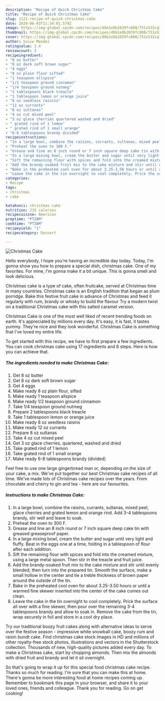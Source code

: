 ```yaml
---
description: "Recipe of Quick Christmas Cake"
title: "Recipe of Quick Christmas Cake"
slug: 1121-recipe-of-quick-christmas-cake
date: 2020-06-03T11:34:01.579Z
image: https://img-global.cpcdn.com/recipes/d6b1e8b2039fc880/751x532cq70/christmas-cake-recipe-main-photo.jpg
thumbnail: https://img-global.cpcdn.com/recipes/d6b1e8b2039fc880/751x532cq70/christmas-cake-recipe-main-photo.jpg
cover: https://img-global.cpcdn.com/recipes/d6b1e8b2039fc880/751x532cq70/christmas-cake-recipe-main-photo.jpg
author: Susie Mendez
ratingvalue: 3.4
reviewcount: 3
recipeingredient:
- "8 oz butter"
- "8 oz dark soft brown sugar"
- "4 eggs"
- "8 oz plain flour sifted"
- "1 teaspoon allspice"
- "1/2 teaspoon ground cinnamon"
- "1/4 teaspoon ground nutmeg"
- "2 tablespoons black treacle"
- "1 tablespoon lemon or orange juice"
- "8 oz seedless raisins"
- "12 oz currants"
- "8 oz sultanas"
- "4 oz cut mixed peel"
- "3 oz glace cherries quartered washed and dried"
- " grated rind of 1 lemon"
- " grated rind of 1 small orange"
- "6-8 tablespoons brandy divided"
recipeinstructions:
- "In a large bowl, combine the raisins, currants, sultanas, mixed peel, glace cherries and grated lemon and orange rind. Add 3-4 tablespoons brandy, stir well and leave to soak."
- "Preheat the oven to 300 F."
- "Grease and line an 8 inch round or 7 inch square deep cake tin with greased greaseproof paper."
- "In a large mixing bowl, cream the butter and sugar until very light and fluffy. Beat in the eggs one at a time, folding in a tablespoon of flour after each addition."
- "Sift the remaining flour with spices and fold into the creamed mixture, using a large metal spoon. Then stir in the treacle and fruit juice."
- "Add the brandy-soaked fruit mix to the cake mixture and stir until evenly blended, then turn into the prepared tin. Smooth the surface, make a small hollow in the center and tie a treble thickness of brown paper around the outside of the tin."
- "Bake in the preheated cool oven for about 3.25-3.50 hours or until a warmed fine skewer inserted into the center of the cake comes out clean."
- "Leave the cake in the tin overnight to cool completely. Prick the surface all over with a fine skewer, then pour over the remaining 3-4 tablespoons brandy and allow to soak in. Remove the cake from the tin, wrap securely in foil and store in a cool dry place."
categories:
- Recipe
tags:
- christmas
- cake

katakunci: christmas cake 
nutrition: 215 calories
recipecuisine: American
preptime: "PT28M"
cooktime: "PT38M"
recipeyield: "1"
recipecategory: Dessert

---
```



![Christmas Cake](https://img-global.cpcdn.com/recipes/d6b1e8b2039fc880/751x532cq70/christmas-cake-recipe-main-photo.jpg)

Hello everybody, I hope you're having an incredible day today. Today, I'm gonna show you how to prepare a special dish, christmas cake. One of my favorites. For mine, I'm gonna make it a bit unique. This is gonna smell and look delicious.

Christmas cake is a type of cake, often fruitcake, served at Christmas time in many countries. Christmas cake is an English tradition that began as plum porridge. Bake this festive fruit cake in advance of Christmas and feed it regularly with rum, brandy or whisky to build the flavour Try a modern twist on a traditional Christmas cake with this salted caramel version.

Christmas Cake is one of the most well liked of recent trending foods on earth. It's appreciated by millions every day. It's easy, it is fast, it tastes yummy. They're nice and they look wonderful. Christmas Cake is something that I've loved my entire life.


To get started with this recipe, we have to first prepare a few ingredients. You can cook christmas cake using 17 ingredients and 8 steps. Here is how you can achieve that.

<!--inarticleads1-->

##### The ingredients needed to make Christmas Cake:

1. Get 8 oz butter
1. Get 8 oz dark soft brown sugar
1. Get 4 eggs
1. Make ready 8 oz plain flour, sifted
1. Make ready 1 teaspoon allspice
1. Make ready 1/2 teaspoon ground cinnamon
1. Take 1/4 teaspoon ground nutmeg
1. Prepare 2 tablespoons black treacle
1. Take 1 tablespoon lemon or orange juice
1. Make ready 8 oz seedless raisins
1. Make ready 12 oz currants
1. Prepare 8 oz sultanas
1. Take 4 oz cut mixed peel
1. Get 3 oz glace cherries, quartered, washed and dried
1. Take  grated rind of 1 lemon
1. Take  grated rind of 1 small orange
1. Make ready 6-8 tablespoons brandy (divided)


Feel free to use one large gingerbread man or, depending on the size of your cake, a mix. We&#39;ve put together our best Christmas cake recipes of all time. We&#39;ve made lots of Christmas cake recipes over the years. From chocolate and cherry to gin and tea - here are our favourites. 

<!--inarticleads2-->

##### Instructions to make Christmas Cake:

1. In a large bowl, combine the raisins, currants, sultanas, mixed peel, glace cherries and grated lemon and orange rind. Add 3-4 tablespoons brandy, stir well and leave to soak.
1. Preheat the oven to 300 F.
1. Grease and line an 8 inch round or 7 inch square deep cake tin with greased greaseproof paper.
1. In a large mixing bowl, cream the butter and sugar until very light and fluffy. Beat in the eggs one at a time, folding in a tablespoon of flour after each addition.
1. Sift the remaining flour with spices and fold into the creamed mixture, using a large metal spoon. Then stir in the treacle and fruit juice.
1. Add the brandy-soaked fruit mix to the cake mixture and stir until evenly blended, then turn into the prepared tin. Smooth the surface, make a small hollow in the center and tie a treble thickness of brown paper around the outside of the tin.
1. Bake in the preheated cool oven for about 3.25-3.50 hours or until a warmed fine skewer inserted into the center of the cake comes out clean.
1. Leave the cake in the tin overnight to cool completely. Prick the surface all over with a fine skewer, then pour over the remaining 3-4 tablespoons brandy and allow to soak in. Remove the cake from the tin, wrap securely in foil and store in a cool dry place.


Try our traditional boozy fruit cakes along with alternative ideas to serve over the festive season - impressive white snowball cake, boozy rum and raisin bundt cake. Find christmas cake stock images in HD and millions of other royalty-free stock photos, illustrations and vectors in the Shutterstock collection. Thousands of new, high-quality pictures added every day. To make a Christmas cake, start by chopping almonds. Then mix the almonds with dried fruit and brandy and let it sit overnight. 

So that's going to wrap it up for this special food christmas cake recipe. Thanks so much for reading. I'm sure that you can make this at home. There's gonna be more interesting food at home recipes coming up. Remember to bookmark this page in your browser, and share it to your loved ones, friends and colleague. Thank you for reading. Go on get cooking!
